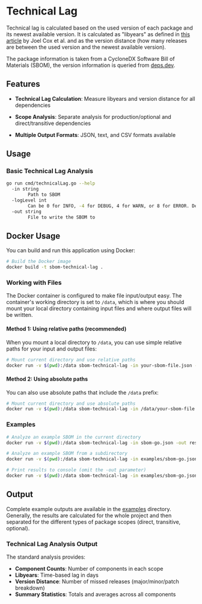 # Technical Lag

Technical lag is calculated based on the used version of each package and its newest available version.
It is calculated as "libyears" as defined in [this article](https://ericbouwers.github.io/papers/icse15.pdf) by Joel Cox
et al. and as the version distance (how many releases are between the used version and the newest available version).

The package information is taken from a CycloneDX Software Bill of Materials (SBOM), the version information
is queried from [deps.dev](https://deps.dev).

## Features

- **Technical Lag Calculation**: Measure libyears and version distance for all dependencies
- **Scope Analysis**: Separate analysis for production/optional and direct/transitive dependencies

- **Multiple Output Formats**: JSON, text, and CSV formats available

## Usage

### Basic Technical Lag Analysis

```bash
go run cmd/technicalLag.go --help
  -in string
        Path to SBOM
  -logLevel int
        Can be 0 for INFO, -4 for DEBUG, 4 for WARN, or 8 for ERROR. Defaults to INFO.
  -out string
        File to write the SBOM to
```



## Docker Usage

You can build and run this application using Docker:

```bash
# Build the Docker image
docker build -t sbom-technical-lag .
```

### Working with Files

The Docker container is configured to make file input/output easy. The container's working directory is set to `/data`,
which is where you should mount your local directory containing input files and where output files will be written.

#### Method 1: Using relative paths (recommended)

When you mount a local directory to `/data`, you can use simple relative paths for your input and output files:

```bash
# Mount current directory and use relative paths
docker run -v $(pwd):/data sbom-technical-lag -in your-sbom-file.json -out results.json
```

#### Method 2: Using absolute paths

You can also use absolute paths that include the `/data` prefix:

```bash
# Mount current directory and use absolute paths
docker run -v $(pwd):/data sbom-technical-lag -in /data/your-sbom-file.json -out /data/results.json
```

### Examples

```bash
# Analyze an example SBOM in the current directory
docker run -v $(pwd):/data sbom-technical-lag -in sbom-go.json -out results.json

# Analyze an example SBOM from a subdirectory
docker run -v $(pwd):/data sbom-technical-lag -in examples/sbom-go.json -out results.json

# Print results to console (omit the -out parameter)
docker run -v $(pwd):/data sbom-technical-lag -in examples/sbom-go.json
```

## Output

Complete example outputs are available in the [examples](examples) directory.
Generally, the results are calculated for the whole project and then separated for the different types of package
scopes (direct, transitive, optional).

### Technical Lag Analysis Output

The standard analysis provides:
- **Component Counts**: Number of components in each scope
- **Libyears**: Time-based lag in days
- **Version Distance**: Number of missed releases (major/minor/patch breakdown)
- **Summary Statistics**: Totals and averages across all components


